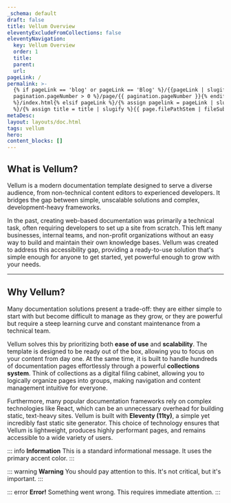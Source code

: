 ```yaml
---
_schema: default
draft: false
title: Vellum Overview
eleventyExcludeFromCollections: false
eleventyNavigation:
  key: Vellum Overview 
  order: 1
  title:
  parent:
  url:
pageLink: /
permalink: >-
  {% if pageLink == 'blog' or pageLink == 'Blog' %}/{{pageLink | slugify}}{% if
  pagination.pageNumber > 0 %}/page/{{ pagination.pageNumber }}{% endif
  %}/index.html{% elsif pageLink %}/{% assign pagelink = pageLink | slugify %}{{  page.filePathStem | fileSubstringFilter | append: pagelink | downcase }}/index.html{% else
  %}/{% assign title = title | slugify %}{{ page.filePathStem | fileSubstringFilter | append: title | downcase }}/index.html{%endif %}
metaDesc: 
layout: layouts/doc.html
tags: vellum
hero:
content_blocks: []
---
```


## What is Vellum?

Vellum is a modern documentation template designed to serve a diverse audience, from non-technical content editors to experienced developers. It bridges the gap between simple, unscalable solutions and complex, development-heavy frameworks.

In the past, creating web-based documentation was primarily a technical task, often requiring developers to set up a site from scratch. This left many businesses, internal teams, and non-profit organizations without an easy way to build and maintain their own knowledge bases. Vellum was created to address this accessibility gap, providing a ready-to-use solution that's simple enough for anyone to get started, yet powerful enough to grow with your needs.

---

## Why Vellum?

Many documentation solutions present a trade-off: they are either simple to start with but become difficult to manage as they grow, or they are powerful but require a steep learning curve and constant maintenance from a technical team.

Vellum solves this by prioritizing both **ease of use** and **scalability**. The template is designed to be ready out of the box, allowing you to focus on your content from day one. At the same time, it is built to handle hundreds of documentation pages effortlessly through a powerful **collections system**. Think of collections as a digital filing cabinet, allowing you to logically organize pages into groups, making navigation and content management intuitive for everyone.

Furthermore, many popular documentation frameworks rely on complex technologies like React, which can be an unnecessary overhead for building static, text-heavy sites. Vellum is built with **Eleventy (11ty)**, a simple yet incredibly fast static site generator. This choice of technology ensures that Vellum is lightweight, produces highly performant pages, and remains accessible to a wide variety of users.


::: info
**Information**
This is a standard informational message. It uses the primary accent color.
:::

::: warning
**Warning**
You should pay attention to this. It's not critical, but it's important.
:::

::: error
**Error!**
Something went wrong. This requires immediate attention.
:::